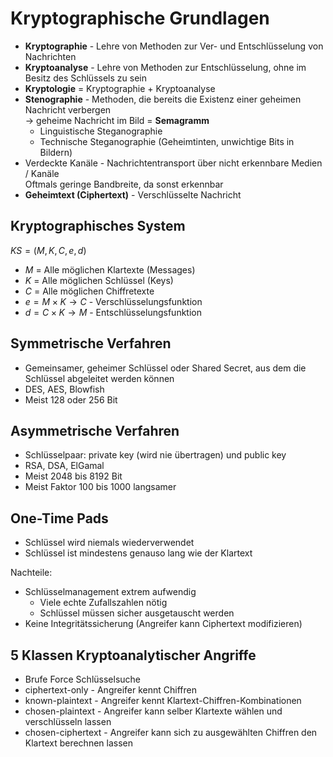 # Kryptographische Grundlagen
- **Kryptographie** - Lehre von Methoden zur Ver- und Entschlüsselung von Nachrichten
- **Kryptoanalyse** - Lehre von Methoden zur Entschlüsselung, ohne im Besitz des Schlüssels zu sein
- **Kryptologie** = Kryptographie + Kryptoanalyse
- **Stenographie** - Methoden, die bereits die Existenz einer geheimen Nachricht verbergen  
  -> geheime Nachricht im Bild = **Semagramm**
  - Linguistische Steganographie
  - Technische Steganographie (Geheimtinten, unwichtige Bits in Bildern)
- Verdeckte Kanäle - Nachrichtentransport über nicht erkennbare Medien / Kanäle  
  Oftmals geringe Bandbreite, da sonst erkennbar
- **Geheimtext (Ciphertext)** - Verschlüsselte Nachricht

## Kryptographisches System
$KS = (M,K,C,e,d)$
- $M$ = Alle möglichen Klartexte (Messages)
- $K$ = Alle möglichen Schlüssel (Keys)
- $C$ = Alle möglichen Chiffretexte
- $e = M \times K \rightarrow C$ - Verschlüsselungsfunktion
- $d = C \times K \rightarrow M$ - Entschlüsselungsfunktion

## Symmetrische Verfahren
- Gemeinsamer, geheimer Schlüssel oder Shared Secret, aus dem die Schlüssel abgeleitet werden können
- DES, AES, Blowfish
- Meist 128 oder 256 Bit

## Asymmetrische Verfahren
- Schlüsselpaar: private key (wird nie übertragen) und public key
- RSA, DSA, ElGamal
- Meist 2048 bis 8192 Bit
- Meist Faktor 100 bis 1000 langsamer

## One-Time Pads
- Schlüssel wird niemals wiederverwendet
- Schlüssel ist mindestens genauso lang wie der Klartext

Nachteile:
- Schlüsselmanagement extrem aufwendig
  - Viele echte Zufallszahlen nötig
  - Schlüssel müssen sicher ausgetauscht werden
- Keine Integritätssicherung (Angreifer kann Ciphertext modifizieren)

## 5 Klassen Kryptoanalytischer Angriffe
- Brufe Force Schlüsselsuche
- ciphertext-only - Angreifer kennt Chiffren
- known-plaintext - Angreifer kennt Klartext-Chiffren-Kombinationen
- chosen-plaintext - Angreifer kann selber Klartexte wählen und verschlüsseln lassen
- chosen-ciphertext - Angreifer kann sich zu ausgewählten Chiffren den Klartext berechnen lassen
